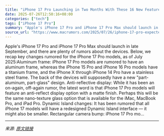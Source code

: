 ```yaml
---
title: "iPhone 17 Pro Launching in Two Months With These 16 New Features"
date: 2025-07-26T12:50:16+08:00
categories: ["tech"]
tags: ["iPhone 17 Pro"]
summary: "Apple's iPhone 17 Pro and iPhone 17 Pro Max should launch in late September, and there are plenty of rumors about the devices. Below, we recap key changes rumored for the iPhone 17 Pro models, as of J"
source_url: "https://www.macrumors.com/2025/07/26/iphone-17-pro-expected-features/"
---
```


Apple's iPhone 17 Pro and iPhone 17 Pro Max should launch in late September, and there are plenty of rumors about the devices. Below, we recap key changes rumored for the iPhone 17 Pro models, as of July 2025:Aluminum frame: iPhone 17 Pro models are rumored to have an aluminum frame, whereas the iPhone 15 Pro and iPhone 16 Pro models have a titanium frame, and the iPhone X through iPhone 14 Pro have a stainless steel frame. The back of the devices will supposedly have a new "part-aluminum, part-glass" design. Anti-reflective display: While it has been an on-again, off-again rumor, the latest word is that iPhone 17 Pro models will feature an anti-reflect display option with a matte finish. Perhaps this will be the same nano-texture glass option that is available for the iMac, MacBook Pro, and iPad Pro. Dynamic Island changes: It has been rumored that all iPhone 17 models will have a redesigned Dynamic Island interface — it might also be smaller. Rectangular camera bump: iPhone 17 Pro mo...

---

*来源: [原文链接](https://www.macrumors.com/2025/07/26/iphone-17-pro-expected-features/)*
